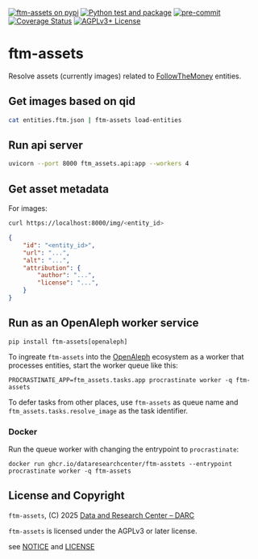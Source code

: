 [![ftm-assets on pypi](https://img.shields.io/pypi/v/ftm-assets)](https://pypi.org/project/ftm-assets/)
[![Python test and package](https://github.com/dataresearchcenter/ftm-assets/actions/workflows/python.yml/badge.svg)](https://github.com/dataresearchcenter/ftm-assets/actions/workflows/python.yml)
[![pre-commit](https://img.shields.io/badge/pre--commit-enabled-brightgreen?logo=pre-commit)](https://github.com/pre-commit/pre-commit)
[![Coverage Status](https://coveralls.io/repos/github/dataresearchcenter/ftm-assets/badge.svg?branch=main)](https://coveralls.io/github/dataresearchcenter/ftm-assets?branch=main)
[![AGPLv3+ License](https://img.shields.io/pypi/l/ftm-assets)](./LICENSE)

# ftm-assets

Resolve assets (currently images) related to [FollowTheMoney](https://followthemoney.tech) entities.

## Get images based on qid

```bash
cat entities.ftm.json | ftm-assets load-entities
```

## Run api server

```bash
uvicorn --port 8000 ftm_assets.api:app --workers 4
```

## Get asset metadata

For images:

```bash
curl https://localhost:8000/img/<entity_id>
```

```json
{
    "id": "<entity_id>",
    "url": "...",
    "alt": "...",
    "attribution": {
        "author": "...",
        "license": "...",
    }
}
```

## Run as an OpenAleph worker service

    pip install ftm-assets[openaleph]

To ingreate `ftm-assets` into the [OpenAleph](https://openaleph.org) ecosystem as a worker that processes entities, start the worker queue like this:

    PROCRASTINATE_APP=ftm_assets.tasks.app procrastinate worker -q ftm-assets

To defer tasks from other places, use `ftm-assets` as queue name and `ftm_assets.tasks.resolve_image` as the task identifier.

### Docker

Run the queue worker with changing the entrypoint to `procrastinate`:

    docker run ghcr.io/dataresearchcenter/ftm-asstets --entrypoint procrastinate worker -q ftm-assets

## License and Copyright

`ftm-assets`, (C) 2025 [Data and Research Center – DARC](https://dataresearchcenter.org)

`ftm-assets` is licensed under the AGPLv3 or later license.

see [NOTICE](./NOTICE) and [LICENSE](./LICENSE)
